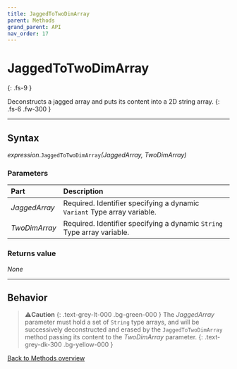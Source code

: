 ```yaml
---
title: JaggedToTwoDimArray
parent: Methods
grand_parent: API
nav_order: 17
---
```


# JaggedToTwoDimArray
{: .fs-9 }

Deconstructs a jagged array and puts its content into a 2D string array.
{: .fs-6 .fw-300 }

---

## Syntax

*expression*.`JaggedToTwoDimArray`*(JaggedArray, TwoDimArray)*

### Parameters

<table>
<thead>
<tr>
<th style="text-align: left;">Part</th>
<th style="text-align: left;">Description</th>
</tr>
</thead>
<tbody>
<tr>
<td style="text-align: left;"><em>JaggedArray</em></td>
<td style="text-align: left;">Required. Identifier specifying a dynamic <code>Variant</code> Type array variable.</td>
</tr>
<tr>
<td style="text-align: left;"><em>TwoDimArray</em></td>
<td style="text-align: left;">Required. Identifier specifying a dynamic <code>String</code> Type array variable.</td>
</tr>
</tbody>
</table>

### Returns value

_None_

---

## Behavior

>⚠️**Caution**
>{: .text-grey-lt-000 .bg-green-000 }
>The *JaggedArray* parameter must hold a set of `String` type arrays, and will be successively deconstructed and erased by the `JaggedToTwoDimArray` method passing its content to the *TwoDimArray* parameter.
{: .text-grey-dk-300 .bg-yellow-000 }

[Back to Methods overview](https://ws-garcia.github.io/VBA-CSV-interface/api/methods/)